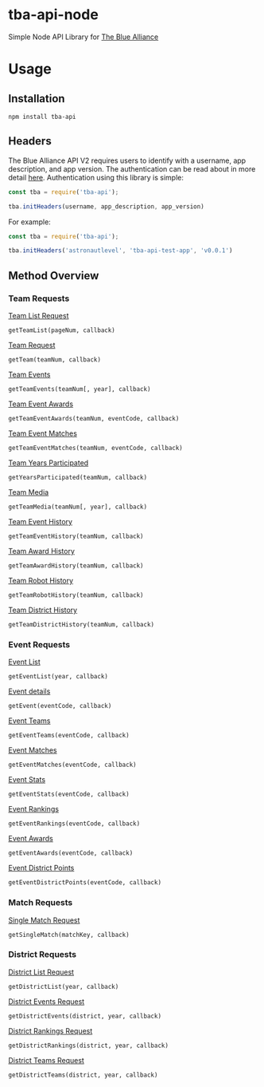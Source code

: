 # tba-api-node
Simple Node API Library for [The Blue Alliance](https://www.thebluealliance.com)

# Usage
## Installation

`npm install tba-api`

## Headers

The Blue Alliance API V2 requires users to identify with a username, app description, and app version. The authentication can be read about in more detail [here](https://www.thebluealliance.com/apidocs). Authentication using this library is simple:

```js
const tba = require('tba-api');

tba.initHeaders(username, app_description, app_version)
```

For example:

```js
const tba = require('tba-api');

tba.initHeaders('astronautlevel', 'tba-api-test-app', 'v0.0.1')
```

## Method Overview

### Team Requests

[Team List Request](https://www.thebluealliance.com/apidocs#team-list-request)

`getTeamList(pageNum, callback)`

[Team Request](https://www.thebluealliance.com/apidocs#team-request)

`getTeam(teamNum, callback)`

[Team Events](https://www.thebluealliance.com/apidocs#team-events-request)

`getTeamEvents(teamNum[, year], callback)`

[Team Event Awards](https://www.thebluealliance.com/apidocs#team-event-awards-request)

`getTeamEventAwards(teamNum, eventCode, callback)`

[Team Event Matches](https://www.thebluealliance.com/apidocs#team-event-matches-request)

`getTeamEventMatches(teamNum, eventCode, callback)`

[Team Years Participated](https://www.thebluealliance.com/apidocs#team-years-participated-request)

`getYearsParticipated(teamNum, callback)`

[Team Media](https://www.thebluealliance.com/apidocs#team-media-request)

`getTeamMedia(teamNum[, year], callback)`

[Team Event History](https://www.thebluealliance.com/apidocs#team-history-events-request)

`getTeamEventHistory(teamNum, callback)`

[Team Award History](https://www.thebluealliance.com/apidocs#team-history-awards-request)

`getTeamAwardHistory(teamNum, callback)`

[Team Robot History](https://www.thebluealliance.com/apidocs#team-history-robots-request)

`getTeamRobotHistory(teamNum, callback)`

[Team District History](https://www.thebluealliance.com/apidocs#team-history-districts-request)

`getTeamDistrictHistory(teamNum, callback)`

### Event Requests

[Event List](https://www.thebluealliance.com/apidocs#event-list-request)

`getEventList(year, callback)`

[Event details](https://www.thebluealliance.com/apidocs#event-request)

`getEvent(eventCode, callback)`

[Event Teams](https://www.thebluealliance.com/apidocs#event-teams-request)

`getEventTeams(eventCode, callback)`

[Event Matches](https://www.thebluealliance.com/apidocs#event-matches-request)

`getEventMatches(eventCode, callback)`

[Event Stats](https://www.thebluealliance.com/apidocs#event-stats-request)

`getEventStats(eventCode, callback)`

[Event Rankings](https://www.thebluealliance.com/apidocs#event-rankings-request)

`getEventRankings(eventCode, callback)`

[Event Awards](https://www.thebluealliance.com/apidocs#event-awards-request)

`getEventAwards(eventCode, callback)`

[Event District Points](https://www.thebluealliance.com/apidocs#event-points-request)

`getEventDistrictPoints(eventCode, callback)`

### Match Requests

[Single Match Request](https://www.thebluealliance.com/apidocs#match-request)

`getSingleMatch(matchKey, callback)`

### District Requests

[District List Request](https://www.thebluealliance.com/apidocs#district-list-request)

`getDistrictList(year, callback)`

[District Events Request](https://www.thebluealliance.com/apidocs#district-events-request)

`getDistrictEvents(district, year, callback)`

[District Rankings Request](https://www.thebluealliance.com/apidocs#district-rankings-request)

`getDistrictRankings(district, year, callback)`

[District Teams Request](https://www.thebluealliance.com/apidocs#district-teams-request)

`getDistrictTeams(district, year, callback)`
